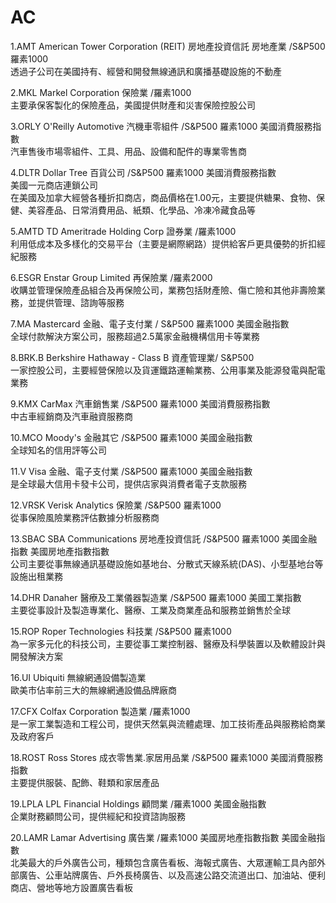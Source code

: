 # AC

1.AMT American Tower Corporation (REIT) 房地產投資信託 房地產業 /S&P500 羅素1000  
透過子公司在美國持有、經營和開發無線通訊和廣播基礎設施的不動產

2.MKL Markel Corporation 保險業 /羅素1000    
主要承保客製化的保險產品，美國提供財產和災害保險控股公司

3.ORLY O'Reilly Automotive 汽機車零組件 /S&P500 羅素1000 美國消費服務指數   
汽車售後市場零組件、工具、用品、設備和配件的專業零售商

4.DLTR Dollar Tree 百貨公司 /S&P500 羅素1000 美國消費服務指數   
美國一元商店連鎖公司    
在美國及加拿大經營各種折扣商店，商品價格在1.00元，主要提供糖果、食物、保健、美容產品、日常消費用品、紙類、化學品、冷凍冷藏食品等

5.AMTD TD Ameritrade Holding Corp 證券業 /羅素1000    
利用低成本及多樣化的交易平台（主要是網際網路）提供給客戶更具優勢的折扣經紀服務

6.ESGR Enstar Group Limited 再保險業 /羅素2000     
收購並管理保險產品組合及再保險公司，業務包括財產險、傷亡險和其他非壽險業務，並提供管理、諮詢等服務

7.MA Mastercard 金融、電子支付業 / S&P500 羅素1000 美國金融指數    
全球付款解決方案公司，服務超過2.5萬家金融機構信用卡等業務
	
8.BRK.B	Berkshire Hathaway - Class B 資產管理業/ S&P500    
一家控股公司，主要經營保險以及貨運鐵路運輸業務、公用事業及能源發電與配電業務

9.KMX CarMax 汽車銷售業 /S&P500 羅素1000 美國消費服務指數   
中古車經銷商及汽車融資服務商

10.MCO Moody's 金融其它 /S&P500 羅素1000 美國金融指數   
全球知名的信用評等公司

11.V Visa 金融、電子支付業 /S&P500 羅素1000 美國金融指數   
是全球最大信用卡發卡公司，提供店家與消費者電子支款服務

12.VRSK Verisk Analytics 保險業 /S&P500 羅素1000   
從事保險風險業務評估數據分析服務商

13.SBAC SBA Communications 房地產投資信託 /S&P500 羅素1000 美國金融指數 美國房地產指數指數   
公司主要從事無線通訊基礎設施如基地台、分散式天線系統(DAS)、小型基地台等設施出租業務

14.DHR Danaher 醫療及工業儀器製造業 /S&P500 羅素1000 美國工業指數   
主要從事設計及製造專業化、醫療、工業及商業產品和服務並銷售於全球

15.ROP Roper Technologies 科技業 /S&P500 羅素1000   
為一家多元化的科技公司，主要從事工業控制器、醫療及科學裝置以及軟體設計與開發解決方案

16.UI Ubiquiti 無線網通設備製造業   
歐美市佔率前三大的無線網通設備品牌廠商

17.CFX Colfax Corporation 製造業 /羅素1000   
是一家工業製造和工程公司，提供天然氣與流體處理、加工技術產品與服務給商業及政府客戶

18.ROST Ross Stores 成衣零售業.家居用品業 /S&P500 羅素1000 美國消費服務指數   
主要提供服裝、配飾、鞋類和家居產品

19.LPLA LPL Financial Holdings 顧問業 /羅素1000 美國金融指數   
企業財務顧問公司，提供經紀和投資諮詢服務

20.LAMR Lamar Advertising 廣告業 /羅素1000 美國房地產指數指數 美國金融指數   
北美最大的戶外廣告公司，種類包含廣告看板、海報式廣告、大眾運輸工具內部外部廣告、公車站牌廣告、戶外長椅廣告、以及高速公路交流道出口、加油站、便利商店、營地等地方設置廣告看板



